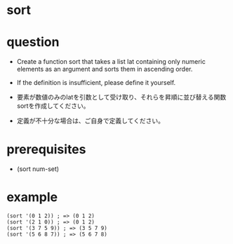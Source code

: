 # sort

# question
- Create a function sort that takes a list lat containing only numeric elements as an argument and sorts them in ascending order.
- If the definition is insufficient, please define it yourself.

- 要素が数値のみのlatを引数として受け取り、それらを昇順に並び替える関数sortを作成してください。
- 定義が不十分な場合は、ご自身で定義してください。

# prerequisites

- (sort num-set)

# example

```
(sort '(0 1 2)) ; => (0 1 2)
(sort '(2 1 0)) ; => (0 1 2)
(sort '(3 7 5 9)) ; => (3 5 7 9)
(sort '(5 6 8 7)) ; => (5 6 7 8)
```